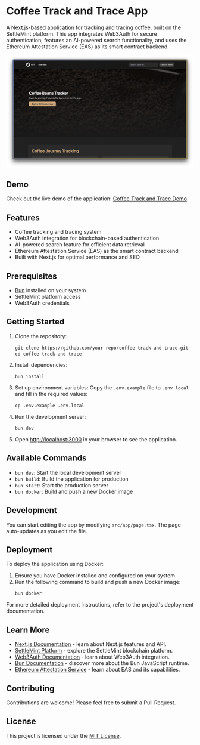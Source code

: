 # Coffee Track and Trace App

A Next.js-based application for tracking and tracing coffee, built on the SettleMint platform. This app integrates Web3Auth for secure authentication, features an AI-powered search functionality, and uses the Ethereum Attestation Service (EAS) as its smart contract backend.

![alt text](public/image.png)

## Demo

Check out the live demo of the application: [Coffee Track and Trace Demo](https://coffee-beans-tracker-d780a.gke-europe.settlemint.com/)

## Features

- Coffee tracking and tracing system
- Web3Auth integration for blockchain-based authentication
- AI-powered search feature for efficient data retrieval
- Ethereum Attestation Service (EAS) as the smart contract backend
- Built with Next.js for optimal performance and SEO

## Prerequisites

- [Bun](https://bun.sh/) installed on your system
- SettleMint platform access
- Web3Auth credentials

## Getting Started

1. Clone the repository:
   ```
   git clone https://github.com/your-repo/coffee-track-and-trace.git
   cd coffee-track-and-trace
   ```

2. Install dependencies:
   ```
   bun install
   ```

3. Set up environment variables:
   Copy the `.env.example` file to `.env.local` and fill in the required values:
   ```
   cp .env.example .env.local
   ```

4. Run the development server:
   ```
   bun dev
   ```

5. Open [http://localhost:3000](http://localhost:3000) in your browser to see the application.

## Available Commands

- `bun dev`: Start the local development server
- `bun build`: Build the application for production
- `bun start`: Start the production server
- `bun docker`: Build and push a new Docker image

## Development

You can start editing the app by modifying `src/app/page.tsx`. The page auto-updates as you edit the file.

## Deployment

To deploy the application using Docker:

1. Ensure you have Docker installed and configured on your system.
2. Run the following command to build and push a new Docker image:
   ```
   bun docker
   ```

For more detailed deployment instructions, refer to the project's deployment documentation.

## Learn More

- [Next.js Documentation](https://nextjs.org/docs) - learn about Next.js features and API.
- [SettleMint Platform](https://www.settlemint.com/) - explore the SettleMint blockchain platform.
- [Web3Auth Documentation](https://web3auth.io/docs/) - learn about Web3Auth integration.
- [Bun Documentation](https://bun.sh/docs) - discover more about the Bun JavaScript runtime.
- [Ethereum Attestation Service](https://attest.sh/) - learn about EAS and its capabilities.

## Contributing

Contributions are welcome! Please feel free to submit a Pull Request.

## License

This project is licensed under the [MIT License](LICENSE).
